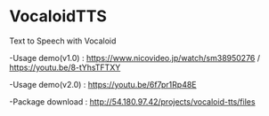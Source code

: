 # VocaloidTTS
Text to Speech with Vocaloid

-Usage demo(v1.0) : https://www.nicovideo.jp/watch/sm38950276  /  https://youtu.be/8-tYhsTFTXY

-Usage demo(v2.0) : https://youtu.be/6f7pr1Rp48E

-Package download : http://54.180.97.42/projects/vocaloid-tts/files
